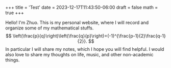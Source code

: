 +++
title = 'Test'
date = 2023-12-17T11:43:50-06:00
draft = false
math = true
+++

Hello! I'm Zhuo. This is my personal website, where I will record and organize some of my mathematical stuffs.
$$
\left(\frac{p}{q}\right)\left(\frac{q}{p}\right)=(-1)^{\frac{p-1}{2}\frac{q-1}{2}}.
$$
In particular I will share my notes, which I hope you will find helpful. I would also love to share my thoughts on life, music, and other non-academic things. 